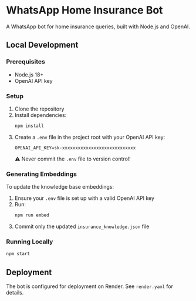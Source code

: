 # WhatsApp Home Insurance Bot

A WhatsApp bot for home insurance queries, built with Node.js and OpenAI.

## Local Development

### Prerequisites
- Node.js 18+
- OpenAI API key

### Setup
1. Clone the repository
2. Install dependencies:
   ```bash
   npm install
   ```
3. Create a `.env` file in the project root with your OpenAI API key:
   ```
   OPENAI_API_KEY=sk-xxxxxxxxxxxxxxxxxxxxxxxxxxxx
   ```
   ⚠️ Never commit the `.env` file to version control!

### Generating Embeddings
To update the knowledge base embeddings:
1. Ensure your `.env` file is set up with a valid OpenAI API key
2. Run:
   ```bash
   npm run embed
   ```
3. Commit only the updated `insurance_knowledge.json` file

### Running Locally
```bash
npm start
```

## Deployment
The bot is configured for deployment on Render. See `render.yaml` for details.
